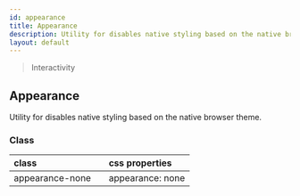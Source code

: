 ```yaml
---
id: appearance
title: Appearance
description: Utility for disables native styling based on the native browser theme.
layout: default
---
```


> Interactivity

## Appearance

Utility for disables native styling based on the native browser theme.

### Class

| <span class="px-3 py-1 text-white bg-charcoal-100 rounded-full">class</span> | | <span class="px-3 py-1 text-white bg-charcoal-100 rounded-full">css properties</span> |
|:--|:--|:--|
| appearance-none |  | appearance: none |



